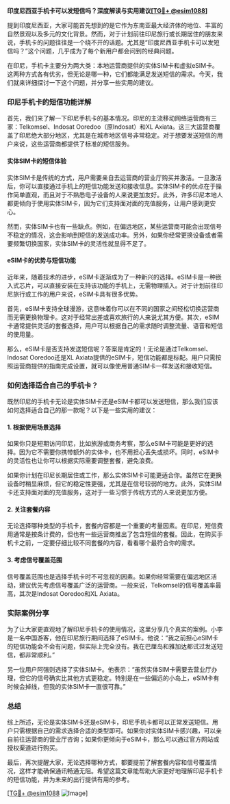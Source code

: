 **印度尼西亚手机卡可以发短信吗？深度解读与实用建议[[TG💪+ @esim1088](https://t.me/s/esim1088)]**

提到印度尼西亚，大家可能首先想到的是它作为东南亚最大经济体的地位、丰富的自然景观以及多元的文化背景。然而，对于计划前往印尼旅行或长期居住的朋友来说，手机卡的问题往往是一个绕不开的话题。尤其是“印度尼西亚手机卡可以发短信吗？”这个问题，几乎成为了每个新用户都会问到的经典问题。

在印尼，手机卡主要分为两大类：本地运营商提供的实体SIM卡和虚拟eSIM卡。这两种方式各有优劣，但无论是哪一种，它们都能满足发送短信的需求。今天，我们就来详细探讨一下这个问题，并分享一些实用的建议。

### 印尼手机卡的短信功能详解

首先，我们来了解一下印尼手机卡的基本情况。印尼的主流移动网络运营商有三家：Telkomsel、Indosat Ooredoo（原Indosat）和XL Axiata。这三大运营商覆盖了印尼绝大部分地区，尤其是在城市地区信号非常稳定。对于想要发送短信的用户来说，这些运营商都提供了标准的短信服务。

#### 实体SIM卡的短信体验
实体SIM卡是传统的方式，用户需要亲自去运营商的营业厅购买并激活。一旦激活后，你可以直接通过手机上的短信功能发送和接收信息。实体SIM卡的优点在于操作简单直观，而且对于不熟悉电子设备的人来说更加友好。此外，许多印尼本地人都更倾向于使用实体SIM卡，因为它们支持面对面的充值服务，让用户感到更安心。

然而，实体SIM卡也有一些缺点。例如，在偏远地区，某些运营商可能会出现信号不稳定的情况，这会影响到短信的发送成功率。另外，如果你经常更换设备或者需要频繁切换国家，实体SIM卡的灵活性就显得不足了。

#### eSIM卡的优势与短信功能
近年来，随着技术的进步，eSIM卡逐渐成为了一种新兴的选择。eSIM卡是一种嵌入式芯片，可以直接安装在支持该功能的手机上，无需物理插入。对于计划前往印尼旅行或工作的用户来说，eSIM卡具有很多优势。

首先，eSIM卡支持全球漫游，这意味着你可以在不同的国家之间轻松切换运营商而无需更换物理卡。这对于经常出差或喜欢旅行的人来说尤其方便。其次，eSIM卡通常提供灵活的套餐选择，用户可以根据自己的需求随时调整流量、语音和短信的使用量。

那么，eSIM卡是否支持发送短信呢？答案是肯定的！无论是通过Telkomsel、Indosat Ooredoo还是XL Axiata提供的eSIM卡，短信功能都是标配。用户只需按照运营商提供的指南完成设置，就可以像使用普通SIM卡一样发送和接收短信。

### 如何选择适合自己的手机卡？

既然印尼的手机卡无论是实体SIM卡还是eSIM卡都可以发送短信，那么我们应该如何选择适合自己的那一款呢？以下是一些实用的建议：

#### 1. 根据使用场景选择
如果你只是短期访问印尼，比如旅游或商务考察，那么eSIM卡可能是更好的选择。因为它不需要你携带额外的实体卡，也不用担心丢失或损坏。同时，eSIM卡的灵活性也让你可以根据实际需要调整套餐，避免浪费。

如果你计划在印尼长期居住或工作，那么实体SIM卡可能更适合你。虽然它在更换设备时稍显麻烦，但它的稳定性更强，尤其是在信号较弱的地方。此外，实体SIM卡还支持面对面的充值服务，这对于一些习惯于传统方式的人来说更加方便。

#### 2. 关注套餐内容
无论选择哪种类型的手机卡，套餐内容都是一个重要的考量因素。在印尼，短信费用通常是按条计费的，但也有一些运营商推出了包含短信的套餐。因此，在购买手机卡之前，一定要仔细比较不同套餐的内容，看看哪个最符合你的需求。

#### 3. 考虑信号覆盖范围
信号覆盖范围也是选择手机卡时不可忽视的因素。如果你经常需要在偏远地区活动，建议优先考虑信号覆盖广泛的运营商。一般来说，Telkomsel的信号覆盖率最高，其次是Indosat Ooredoo和XL Axiata。

### 实际案例分享

为了让大家更直观地了解印尼手机卡的使用情况，这里分享几个真实的案例。小李是一名中国游客，他在印尼旅行期间选择了eSIM卡。他说：“我之前担心eSIM卡的短信功能会不会有问题，但实际上完全没有。我在巴厘岛和雅加达都试过发送短信，都非常顺利。”

另一位用户阿强则选择了实体SIM卡。他表示：“虽然实体SIM卡需要去营业厅办理，但它的信号确实比其他方式更稳定。特别是在一些偏远的小岛上，eSIM卡有时候会掉线，但我的实体SIM卡一直很可靠。”

### 总结

综上所述，无论是实体SIM卡还是eSIM卡，印尼手机卡都可以正常发送短信。用户只需根据自己的需求选择合适的类型即可。如果你对实体SIM卡感兴趣，可以亲自前往运营商的营业厅咨询；如果你更倾向于eSIM卡，那么可以通过官方网站或授权渠道进行购买。

最后，再次提醒大家，无论选择哪种方式，都要提前了解套餐内容和信号覆盖情况，这样才能确保通讯畅通无阻。希望这篇文章能帮助大家更好地理解印尼手机卡的短信功能，并为未来的出行提供有用的参考。

[[TG💪+ @esim1088](https://t.me/s/esim1088) ![Image](https://i.postimg.cc/4NQfJmqS/Snipaste-2025-05-13-00-14-12.png)]